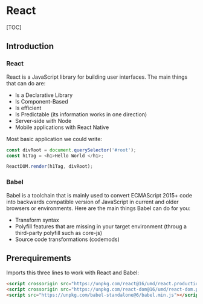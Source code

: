 # React

[TOC]

## Introduction

### React

React is a JavaScript library for building user interfaces. The main things that can do are:

* Is a Declarative Library
* Is Component-Based
* Is efficient
* Is Predictable (its information works in one direction)
* Server-side with Node
* Mobile applications with React Native

Most basic application we could write:

```javascript
const divRoot = document.querySelector('#root');
const h1Tag = <h1>Hello World </h1>;

ReactDOM.render(h1Tag, divRoot);
```

### Babel

Babel is a toolchain that is mainly used to convert ECMAScript 2015+ code into backwards compatible version of JavaScript in current and older browsers or environments. Here are the main things Babel can do for you:

* Transform syntax
* Polyfill features that are missing in your target environment (throug a third-party polyfill such as core-js)
* Source code transformations (codemods)

## Prerequirements

Imports this three lines to work with React and Babel:

```html
<script crossorigin src="https://unpkg.com/react@16/umd/react.production.min.js"></script>
<script crossorigin src="https://unpkg.com/react-dom@16/umd/react-dom.production.min.js"></script>
<script src="https://unpkg.com/babel-standalone@6/babel.min.js"></script>
```

